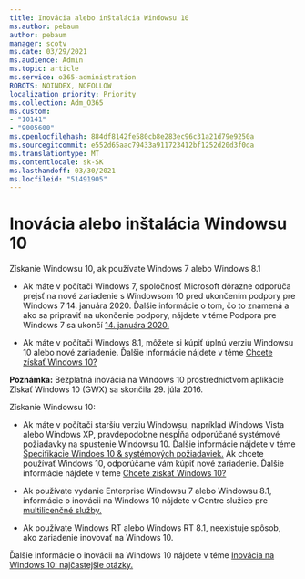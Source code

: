 ```yaml
---
title: Inovácia alebo inštalácia Windowsu 10
ms.author: pebaum
author: pebaum
manager: scotv
ms.date: 03/29/2021
ms.audience: Admin
ms.topic: article
ms.service: o365-administration
ROBOTS: NOINDEX, NOFOLLOW
localization_priority: Priority
ms.collection: Adm_O365
ms.custom:
- "10141"
- "9005600"
ms.openlocfilehash: 884df8142fe580cb8e283ec96c31a21d79e9250a
ms.sourcegitcommit: e552d65aac79433a911723412bf1252d20d3f0da
ms.translationtype: MT
ms.contentlocale: sk-SK
ms.lasthandoff: 03/30/2021
ms.locfileid: "51491905"
---
```

# <a name="how-to-upgrade-or-install-windows-10"></a>Inovácia alebo inštalácia Windowsu 10

Získanie Windowsu 10, ak používate Windows 7 alebo Windows 8.1

- Ak máte v počítači Windows 7, spoločnosť Microsoft dôrazne odporúča prejsť na nové zariadenie s Windowsom 10 pred ukončením podpory pre Windows 7 14. januára 2020. Ďalšie informácie o tom, čo to znamená a ako sa pripraviť na ukončenie podpory, nájdete v téme Podpora pre Windows 7 sa ukončí [14. januára 2020.](https://support.microsoft.com/help/4057281/)

- Ak máte v počítači Windows 8.1, môžete si kúpiť úplnú verziu Windowsu 10 alebo nové zariadenie. Ďalšie informácie nájdete v téme [Chcete získať Windows 10?](https://www.microsoft.com/windows/get-windows-10)

**Poznámka:** Bezplatná inovácia na Windows 10 prostredníctvom aplikácie Získať Windows 10 (GWX) sa skončila 29. júla 2016.

Získanie Windowsu 10: 

- Ak máte v počítači staršiu verziu Windowsu, napríklad Windows Vista alebo Windows XP, pravdepodobne nespĺňa odporúčané systémové požiadavky na spustenie Windowsu 10. Ďalšie informácie nájdete v téme [Špecifikácie Windoes 10 & systémových požiadaviek.](https://www.microsoft.com/windows/windows-10-specifications) Ak chcete používať Windows 10, odporúčame vám kúpiť nové zariadenie. Ďalšie informácie nájdete v téme [Chcete získať Windows 10?](https://www.microsoft.com/windows/get-windows-10)

- Ak používate vydanie Enterprise Windowsu 7 alebo Windowsu 8.1, informácie o inovácii na Windows 10 nájdete v Centre služieb pre [multilicenčné služby.](https://www.microsoft.com/licensing/servicecenter/default.aspx)

- Ak používate Windows RT alebo Windows RT 8.1, neexistuje spôsob, ako zariadenie inovovať na Windows 10.

Ďalšie informácie o inovácii na Windows 10 nájdete v téme [Inovácia na Windows 10: najčastejšie otázky.](https://support.microsoft.com/windows/upgrade-to-windows-10-faq-cce52341-7943-594e-72ce-e1cf00382445)
